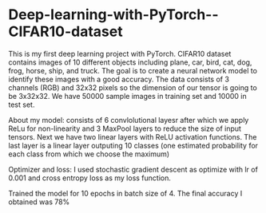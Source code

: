 # Deep-learning-with-PyTorch--CIFAR10-dataset
This is my first deep learning project with PyTorch. CIFAR10 dataset contains images of 10 different objects including plane, car, bird, cat, dog, frog, horse, ship, and 
truck. The goal is to create a neural network model to identify these images with a good accuracy.
The data consists of 3 channels (RGB) and 32x32 pixels so the dimension of our tensor is going to be 3x32x32. We have 50000 sample images in training set and 10000
in test set. 

About my model: consists of 6 convlolutional layesr after which we apply ReLu for non-linearity and 3 MaxPool layers to reduce the size of input tensors. Next we have two linear layers with ReLU activation functions. The last layer is a linear layer outputing 10 classes (one estimated probability for each class from which we choose the maximum)

Optimizer and loss: I used stochastic gradient descent as optimize with lr of 0.001 and cross entropy loss as my loss function.

Trained the model for 10 epochs in batch size of 4. The final accuracy I obtained was 78%
